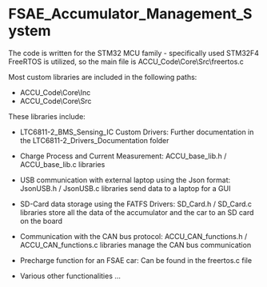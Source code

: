 # FSAE_Accumulator_Management_System
The code is written for the STM32 MCU family - specifically used STM32F4
FreeRTOS is utilized, so the main file is  ACCU_Code\Core\Src\freertos.c


Most custom libraries are included in the following paths:
- ACCU_Code\Core\Inc
- ACCU_Code\Core\Src


These libraries include:

* LTC6811-2_BMS_Sensing_IC Custom Drivers: Further documentation in the LTC6811-2_Drivers_Documentation folder

* Charge Process and Current Measurement: ACCU_base_lib.h / ACCU_base_lib.c libraries

* USB communication with external laptop using the Json format: JsonUSB.h / JsonUSB.c libraries send data to a laptop for a GUI

* SD-Card data storage using the FATFS Drivers: SD_Card.h / SD_Card.c libraries store all the data of the accumulator and the car to an SD card on the board

* Communication with the CAN bus protocol: ACCU_CAN_functions.h / ACCU_CAN_functions.c libraries manage the CAN bus communication 

* Precharge function for an FSAE car: Can be found in the freertos.c file
      
* Various other functionalities ...

